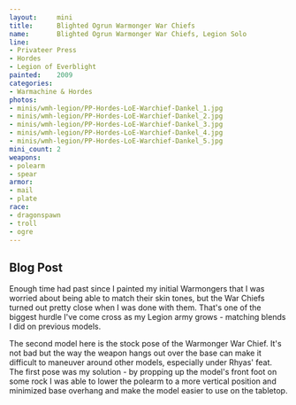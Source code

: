 ```yaml
---
layout:     mini
title:      Blighted Ogrun Warmonger War Chiefs
name:       Blighted Ogrun Warmonger War Chiefs, Legion Solo
line:       
- Privateer Press
- Hordes
- Legion of Everblight
painted:    2009
categories:
- Warmachine & Hordes
photos:
- minis/wmh-legion/PP-Hordes-LoE-Warchief-Dankel_1.jpg
- minis/wmh-legion/PP-Hordes-LoE-Warchief-Dankel_2.jpg
- minis/wmh-legion/PP-Hordes-LoE-Warchief-Dankel_3.jpg
- minis/wmh-legion/PP-Hordes-LoE-Warchief-Dankel_4.jpg
- minis/wmh-legion/PP-Hordes-LoE-Warchief-Dankel_5.jpg
mini_count: 2
weapons:    
- polearm
- spear
armor:
- mail
- plate
race:
- dragonspawn
- troll
- ogre
---
```


## Blog Post
Enough time had past since I painted my initial Warmongers that I was worried about being able to match their skin tones, but the War Chiefs turned out pretty close when I was done with them. That's one of the biggest hurdle I've come cross as my Legion army grows - matching blends I did on previous models.
 
The second model here is the stock pose of the Warmonger War Chief. It's not bad but the way the weapon hangs out over the base can make it difficult to maneuver around other models, especially under Rhyas' feat. The first pose was my solution - by propping up the model's front foot on some rock I was able to lower the polearm to a more vertical position and minimized base overhang and make the model easier to use on the tabletop.